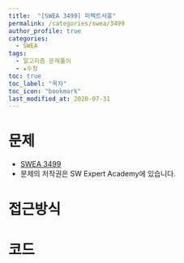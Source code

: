 ```yaml
---
title:  "[SWEA 3499] 퍼펙트셔플"
permalink: /categories/swea/3499
author_profile: true
categories:
  - SWEA
tags:
  - 알고리즘 문제풀이
  - ★수정
toc: true
toc_label: "목차"
toc_icon: "bookmark"
last_modified_at: 2020-07-31
---
```

# 문제
* [SWEA 3499]()
* 문제의 저작권은 SW Expert Academy에 있습니다.  

# 접근방식 
 

# 코드  
```java

```